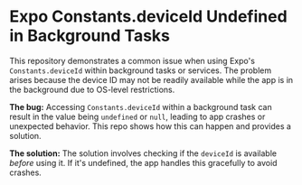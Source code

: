 # Expo Constants.deviceId Undefined in Background Tasks

This repository demonstrates a common issue when using Expo's `Constants.deviceId` within background tasks or services.  The problem arises because the device ID may not be readily available while the app is in the background due to OS-level restrictions.

**The bug:** Accessing `Constants.deviceId` within a background task can result in the value being `undefined` or `null`, leading to app crashes or unexpected behavior.  This repo shows how this can happen and provides a solution.

**The solution:** The solution involves checking if the `deviceId` is available *before* using it.  If it's undefined, the app handles this gracefully to avoid crashes.